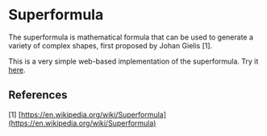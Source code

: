 # Superformula
The superformula is mathematical formula that can be used to generate a variety
of complex shapes, first proposed by Johan Gielis [1].

This is a very simple web-based implementation of the superformula. Try it
[here](https://adamheins.com/projects/superformula/superformula.html).

## References
[1] [https://en.wikipedia.org/wiki/Superformula](https://en.wikipedia.org/wiki/Superformula)
